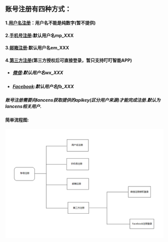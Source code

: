 ## 账号注册有四种方式：

#### 1.[用户名注册](/../zhang-hao-zhu-ce/yong-hu-ming-zhu-ce.html)：用户名不能是纯数字\(暂不提供\)

#### 2.[手机号注册](/../zhang-hao-zhu-ce/shou-ji-hao-zhu-ce.html):默认用户名mp\_XXX

#### 3.[邮箱注册](/../zhang-hao-zhu-ce/you-xiang-zhu-ce.html):默认用户名em\_XXX

#### 4.[第三方注册](/../deng-lu-yu-tui-chu/zhang-hao-deng-lu/di-san-fang-deng-lu.html)\(第三方授权后可直接登录，暂只支持叮叮智能APP\)

* ##### [微信](/../deng-lu-yu-tui-chu/zhang-hao-deng-lu/di-san-fang-deng-lu/wei-xin-deng-lu.html):默认用户名wx\_XXX
* ##### [Facebook](/../deng-lu-yu-tui-chu/zhang-hao-deng-lu/di-san-fang-deng-lu/facebook.html):默认用户名fb\_XXX

##### 账号注册需要向lancens获取提供的apikey\(区分用户来源\)才能完成注册.默认为lancens相关用户.

#### 简单流程图:

![](/assets/zhuce.png)

